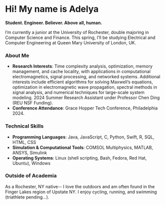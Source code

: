 # Hi! My name is Adelya 

**Student. Engineer. Believer. Above all, human.**

I’m currently a junior at the University of Rochester, double majoring in Computer Science and Finance. This spring, I’ll be studying Electrical and Computer Engineering at Queen Mary University of London, UK.

### About Me
-  **Research Interests**: Time complexity analysis, optimization, memory management, and cache locality, with applications in computational electromagnetics, signal processing, and networked systems. Additional interests include efficient algorithms for solving Maxwell’s equations, optimization in electromagnetic wave propagation, spectral methods in signal analysis, and numerical techniques for large-scale system modeling. 2024 Summer Research Assistant under Professor Chen Ding (REU NSF Funding).
-  **Conference Attendance**: Grace Hopper Tech Conference, Philadelphia 2024.

### Technical Skills
- **Programming Languages**: Java, JavaScript, C, Python, Swift, R, SQL, HTML, CSS
- **Simulation & Computational Tools**: COMSOL Multiphysics, MATLAB, ANSYS, Simulink
- **Operating Systems**: Linux (shell scripting, Bash, Fedora, Red Hat, Ubuntu), Windows

### Outside of Academia
As a Rochester, NY native-- I love the outdoors and am often found in the Finger Lakes region of Upstate NY. I enjoy cycling, running, and swimming (triathlete pending…).
